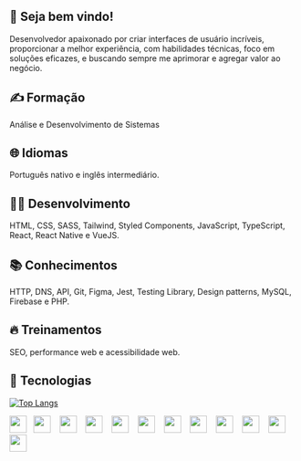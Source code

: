## 🤝 Seja bem vindo!

Desenvolvedor apaixonado por criar interfaces de usuário incríveis, proporcionar a melhor experiência, com habilidades técnicas, foco em soluções eficazes, e buscando sempre me aprimorar e agregar valor ao negócio.

## ✍️ Formação
Análise e Desenvolvimento de Sistemas

## 🌐 Idiomas
Português nativo e inglês intermediário.

## 🧑‍💻 Desenvolvimento
HTML, CSS, SASS, Tailwind, Styled Components, JavaScript, TypeScript, React, React Native e VueJS.

## 📚 Conhecimentos
HTTP, DNS, API, Git, Figma, Jest, Testing Library, Design patterns, MySQL, Firebase e PHP. 

## 🔥 Treinamentos
SEO, performance web e acessibilidade web.

## 🤙 Tecnologias

[![Top Langs](https://github-readme-stats.vercel.app/api/top-langs/?username=dev-marcioreis&langs_count=8)](https://github.com/anuraghazra/github-readme-stats)

<img src="https://cdn.jsdelivr.net/gh/devicons/devicon/icons/html5/html5-original.svg" height="30" width="30" />&nbsp;&nbsp;
<img src="https://cdn.jsdelivr.net/gh/devicons/devicon/icons/css3/css3-original.svg" height="30" width="30" />&nbsp;&nbsp;&nbsp;
<img src="https://cdn.jsdelivr.net/gh/devicons/devicon/icons/sass/sass-original.svg" height="30" width="30" />&nbsp;&nbsp;&nbsp;
<img src="https://cdn.jsdelivr.net/gh/devicons/devicon/icons/tailwindcss/tailwindcss-plain.svg" height="30" width="30" />&nbsp;&nbsp;&nbsp;
<img src="https://cdn.jsdelivr.net/gh/devicons/devicon/icons/javascript/javascript-original.svg" height="30" width="30" />&nbsp;&nbsp;&nbsp;
<img src="https://cdn.jsdelivr.net/gh/devicons/devicon/icons/typescript/typescript-original.svg" height="30" width="30" />&nbsp;&nbsp;&nbsp;
<img src="https://cdn.jsdelivr.net/gh/devicons/devicon/icons/react/react-original.svg" height="30" width="30" />&nbsp;&nbsp;&nbsp;
<img src="https://cdn.jsdelivr.net/gh/devicons/devicon/icons/vuejs/vuejs-original.svg"  height="30" width="30" />&nbsp;&nbsp;&nbsp;
<img src="https://cdn.jsdelivr.net/gh/devicons/devicon/icons/git/git-original.svg" height="30" width="30" />&nbsp;&nbsp;&nbsp;
<img src="https://cdn.jsdelivr.net/gh/devicons/devicon/icons/mysql/mysql-plain.svg" height="30" width="30" />&nbsp;&nbsp;&nbsp;
<img src="https://cdn.jsdelivr.net/gh/devicons/devicon/icons/php/php-original.svg" height="30" width="30" />&nbsp;&nbsp;&nbsp;
<img src="https://cdn.jsdelivr.net/gh/devicons/devicon/icons/firebase/firebase-plain.svg" height="30" width="30" />&nbsp;&nbsp;&nbsp;

          
          
          
          
          







                


